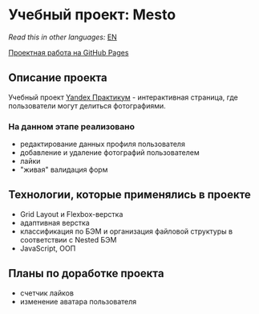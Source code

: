 # Учебный проект: Mesto

*Read this in other languages:* [EN](https://github.com/naumch1k/mesto/blob/main/README.md) 

[Проектная работа на GitHub Pages](https://naumch1k.github.io/mesto/index.html)

## Описание проекта
Учебный проект [Yandex Практикум](https://praktikum.yandex.ru/web/ "Курс Веб-разработчик") - интерактивная страница, где пользователи могут делиться фотографиями.

### На данном этапе реализовано
* редактирование данных профиля пользователя
* добавление и удаление фотографий пользователем
* лайки
* "живая" валидация форм

## Технологии, которые применялись в проекте
* Grid Layout и Flexbox-верстка
* адаптивная верстка
* классификация по БЭМ и организация файловой структуры в соответствии с Nested БЭМ
* JavaScript, ООП

## Планы по доработке проекта
* счетчик лайков
* изменение аватара пользователя